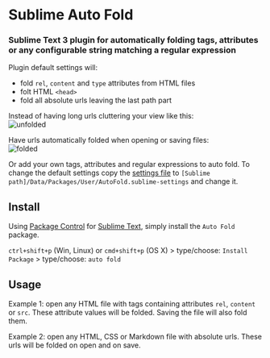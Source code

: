 # Sublime Auto Fold

### Sublime Text 3 plugin for automatically folding tags, attributes or any configurable string matching a regular expression

Plugin default settings will:

* fold `rel`, `content` and `type` attributes from HTML files
* folt HTML `<head>`
* fold all absolute urls leaving the last path part

Instead of having long urls cluttering your view like this:<br/>
![unfolded](https://raw.githubusercontent.com/fermads/sublime-autofold/master/img/unfolded.png)

Have urls automatically folded when opening or saving files:<br/>
![folded](https://raw.githubusercontent.com/fermads/sublime-autofold/master/img/folded.png)

Or add your own tags, attributes and regular expressions to auto fold.
To change the default settings copy the
[settings file](AutoFold.sublime-settings)
to `[Sublime path]/Data/Packages/User/AutoFold.sublime-settings`
and change it.

## Install

Using [Package Control](https://packagecontrol.io/)
for [Sublime Text](http://sublimetext.com/3), simply install the
`Auto Fold` package.

`ctrl+shift+p` (Win, Linux) or `cmd+shift+p` (OS X) > type/choose: `Install Package` > type/choose: `auto fold`

## Usage

Example 1: open any HTML file with tags containing attributes `rel`, `content`
or `src`. These attribute values will be folded.
Saving the file will also fold them.

Example 2: open any HTML, CSS or Markdown file with absolute urls.
These urls will be folded on open and on save.

